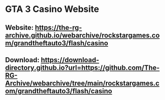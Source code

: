 # GTA 3 Casino Website
## Website: https://the-rg-archive.github.io/webarchive/rockstargames.com/grandtheftauto3/flash/casino

## Download: https://download-directory.github.io?url=https://github.com/The-RG-Archive/webarchive/tree/main/rockstargames.com/grandtheftauto3/flash/casino
